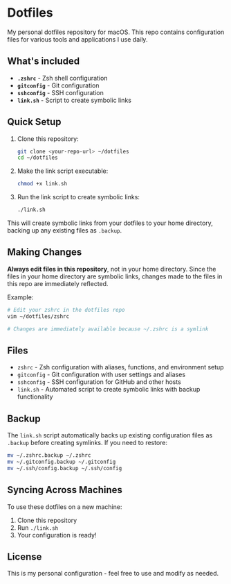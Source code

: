 # Dotfiles

My personal dotfiles repository for macOS. This repo contains configuration files for various tools and applications I use daily.

## What's included

- **`.zshrc`** - Zsh shell configuration
- **`gitconfig`** - Git configuration
- **`sshconfig`** - SSH configuration
- **`link.sh`** - Script to create symbolic links

## Quick Setup

1. Clone this repository:
   ```bash
   git clone <your-repo-url> ~/dotfiles
   cd ~/dotfiles
   ```

2. Make the link script executable:
   ```bash
   chmod +x link.sh
   ```

3. Run the link script to create symbolic links:
   ```bash
   ./link.sh
   ```

This will create symbolic links from your dotfiles to your home directory, backing up any existing files as `.backup`.

## Making Changes

**Always edit files in this repository**, not in your home directory. Since the files in your home directory are symbolic links, changes made to the files in this repo are immediately reflected.

Example:
```bash
# Edit your zshrc in the dotfiles repo
vim ~/dotfiles/zshrc

# Changes are immediately available because ~/.zshrc is a symlink
```

## Files

- `zshrc` - Zsh configuration with aliases, functions, and environment setup
- `gitconfig` - Git configuration with user settings and aliases
- `sshconfig` - SSH configuration for GitHub and other hosts
- `link.sh` - Automated script to create symbolic links with backup functionality

## Backup

The `link.sh` script automatically backs up existing configuration files as `.backup` before creating symlinks. If you need to restore:

```bash
mv ~/.zshrc.backup ~/.zshrc
mv ~/.gitconfig.backup ~/.gitconfig
mv ~/.ssh/config.backup ~/.ssh/config
```

## Syncing Across Machines

To use these dotfiles on a new machine:

1. Clone this repository
2. Run `./link.sh`
3. Your configuration is ready!

## License

This is my personal configuration - feel free to use and modify as needed.